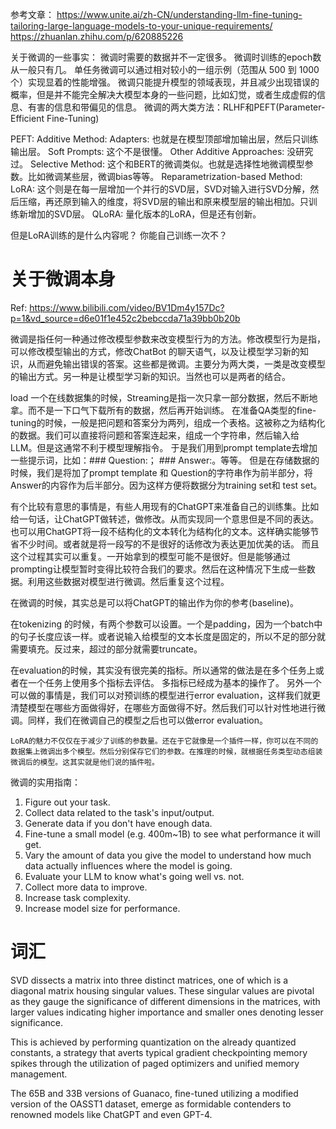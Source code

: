 参考文章：
https://www.unite.ai/zh-CN/understanding-llm-fine-tuning-tailoring-large-language-models-to-your-unique-requirements/
https://zhuanlan.zhihu.com/p/620885226




关于微调的一些事实：
微调时需要的数据并不一定很多。
微调时训练的epoch数从一般只有几。
单任务微调可以通过相对较小的一组示例（范围从 500 到 1000 个）实现显着的性能增强。
微调只能提升模型的领域表现，并且减少出现错误的概率，但是并不能完全解决大模型本身的一些问题，比如幻觉，或者生成虚假的信息、有害的信息和带偏见的信息。
微调的两大类方法：RLHF和PEFT(Parameter-Efficient Fine-Tuning)

PEFT:
Additive Method: 
    Adapters: 也就是在模型顶部增加输出层，然后只训练输出层。
    Soft Prompts: 这个不是很懂。
    Other Additive Approaches: 没研究过。
Selective Method:
    这个和BERT的微调类似。也就是选择性地微调模型参数。比如微调某些层，微调bias等等。
Reparametrization-based Method:
    LoRA: 这个则是在每一层增加一个并行的SVD层，SVD对输入进行SVD分解，然后压缩，再还原到输入的维度，将SVD层的输出和原来模型层的输出相加。只训练新增加的SVD层。
    QLoRA: 量化版本的LoRA，但是还有创新。

但是LoRA训练的是什么内容呢？
你能自己训练一次不？


# 关于微调本身
Ref: https://www.bilibili.com/video/BV1Dm4y157Dc?p=1&vd_source=d6e01f1e452c2bebccda71a39bb0b20b

微调是指任何一种通过修改模型参数来改变模型行为的方法。修改模型行为是指，可以修改模型输出的方式，修改ChatBot 的聊天语气，以及让模型学习新的知识，从而避免输出错误的答案。这些都是微调。主要分为两大类，一类是改变模型的输出方式。另一种是让模型学习新的知识。当然也可以是两者的结合。

load 一个在线数据集的时候，Streaming是指一次只拿一部分数据，然后不断地拿。而不是一下口气下载所有的数据，然后再开始训练。
在准备QA类型的fine-tuning的时候，一般是把问题和答案分为两列，组成一个表格。这被称之为结构化的数据。我们可以直接将问题和答案连起来，组成一个字符串，然后输入给LLM。但是这通常不利于模型理解指令。
于是我们用到prompt template去增加一些提示词，比如：### Question:； ### Answer:。等等。
但是在存储数据的时候，我们是将加了prompt template 和 Question的字符串作为前半部分，将Answer的内容作为后半部分。因为这样方便将数据分为training set和 test set。

有个比较有意思的事情是，有些人用现有的ChatGPT来准备自己的训练集。比如给一句话，让ChatGPT做转述，做修改。从而实现同一个意思但是不同的表达。也可以用ChatGPT将一段不结构化的文本转化为结构化的文本。这样确实能够节省不少时间。或者就是将一段写的不是很好的话修改为表达更加优美的话。
而且这个过程其实可以重复。一开始拿到的模型可能不是很好。但是能够通过prompting让模型暂时变得比较符合我们的要求。然后在这种情况下生成一些数据。利用这些数据对模型进行微调。然后重复这个过程。

在微调的时候，其实总是可以将ChatGPT的输出作为你的参考(baseline)。

在tokenizing 的时候，有两个参数可以设置。一个是padding，因为一个batch中的句子长度应该一样。或者说输入给模型的文本长度是固定的，所以不足的部分就需要填充。反过来，超过的部分就需要truncate。


在evaluation的时候，其实没有很完美的指标。所以通常的做法是在多个任务上或者在一个任务上使用多个指标去评估。
多指标已经成为基本的操作了。
另外一个可以做的事情是，我们可以对预训练的模型进行error evaluation，这样我们就更清楚模型在哪些方面做得好，在哪些方面做得不好。然后我们可以针对性地进行微调。同样，我们在微调自己的模型之后也可以做error evaluation。

`LoRA的魅力不仅仅在于减少了训练的参数量。还在于它就像是一个插件一样，你可以在不同的数据集上微调出多个模型。然后分别保存它们的参数。在推理的时候，就根据任务类型动态组装微调后的模型。这其实就是他们说的插件啦。`

微调的实用指南：
1. Figure out your task.
2. Collect data related to the task's input/output.
3. Generate data if you don't have enough data.
4. Fine-tune a small model (e.g. 400m~1B) to see what performance it will get.
5. Vary the amount of data you give the model to understand how much data actually influences where the model is going.
6. Evaluate your LLM to know what's going well vs. not.
7. Collect more data to improve.
8. Increase task complexity.
9. Increase model size for performance.







# 词汇
SVD dissects a matrix into three distinct matrices, one of which is a diagonal matrix housing singular values. These singular values are pivotal as they gauge the significance of different dimensions in the matrices, with larger values indicating higher importance and smaller ones denoting lesser significance.

This is achieved by performing quantization on the already quantized constants, a strategy that averts typical gradient checkpointing memory spikes through the utilization of paged optimizers and unified memory management.

The 65B and 33B versions of Guanaco, fine-tuned utilizing a modified version of the OASST1 dataset, emerge as formidable contenders to renowned models like ChatGPT and even GPT-4.






















